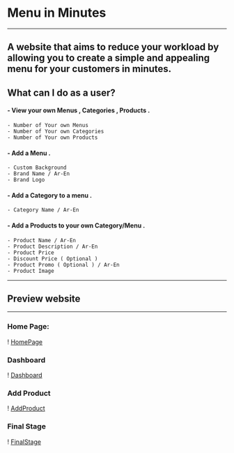 # Menu in Minutes
<hr>

## A website that aims to reduce your workload by allowing you to create a simple and appealing menu for your customers in minutes.

## What can I do as a user?

#### - View your own Menus , Categories , Products .
    - Number of Your own Menus
    - Number of Your own Categories
    - Number of Your own Products
#### - Add a Menu .
    - Custom Background
    - Brand Name / Ar-En
    - Brand Logo
#### - Add a Category to a menu .
    - Category Name / Ar-En
#### - Add a Products to your own Category/Menu .
    - Product Name / Ar-En
    - Product Description / Ar-En
    - Product Price
    - Discount Price ( Optional ) 
    - Product Promo ( Optional ) / Ar-En
    - Product Image

<hr>

## Preview website
<hr>

### Home Page:
! [HomePage](./GitHubImages/HomePage.png)

### Dashboard 
! [Dashboard](./GitHubImages/Dashboard.png)

### Add Product 
! [AddProduct](./GitHubImages/AddProduct.png)

### Final Stage 
! [FinalStage](./GitHubImages/Final.png)



